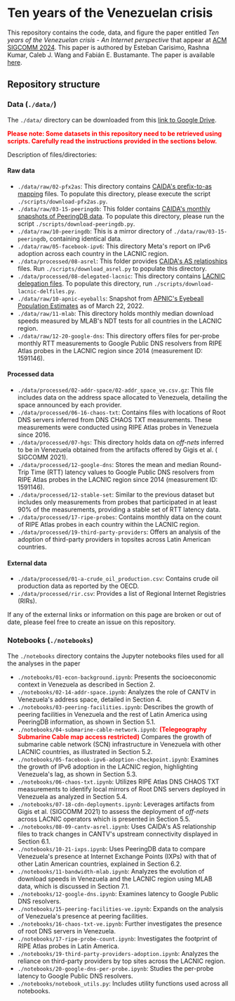 # Ten years of the Venezuelan crisis

This repository contains the code, data, and figure the paper entitled _Ten years of the Venezuelan crisis - An Internet perspective_ that appear at [ACM SIGCOMM 2024](https://conferences.sigcomm.org/sigcomm/2024/). This paper is authored by Esteban Carisimo, Rashna Kumar, Caleb J. Wang and Fabián E. Bustamante. The paper is available [here](https://estcarisimo.github.io/assets/pdf/papers/2024-sigcomm-venezuela.pdf).



## Repository structure

### Data (`./data/`)

The `./data/` directory can be downloaded from this [link to Google Drive](https://drive.google.com/drive/folders/17U65vO1cG6QT-MWw0eovgRVR-J1DUK-P).

<b style="color: red;">Please note: Some datasets in this repository need to be retrieved using scripts. Carefully read the instructions provided in the sections below.</b>

Description of files/directories:

#### Raw data

- `./data/raw/02-pfx2as`: This directory contains [CAIDA's prefix-to-as mapping](https://www.caida.org/catalog/datasets/routeviews-prefix2as/) files. To populate this directory, please execute the script `./scripts/download-pfx2as.py`.
- `./data/raw/03-15-peeringdb`: This folder contains [CAIDA's monthly snapshots of PeeringDB data](https://www.caida.org/catalog/datasets/peeringdb/). To populate this directory, please run the script `./scripts/download-peeringdb.py`.
- `./data/raw/10-peeringdb`: This is a mirror directory of `./data/raw/03-15-peeringdb`, containing identical data.
- `./data/raw/05-facebook-ipv6`: This directory Meta's report on IPv6 adoption across each country in the LACNIC region.
- `./data/processed/08-asrel`: This folder provides [CAIDA's AS relatioships](https://www.caida.org/catalog/datasets/as-relationships/) files. Run `./scripts/download_asrel.py` to populate this directory.
- `./data/processed/08-delegated-lacnic`: This directory contains [LACNIC delegation files](https://ftp.lacnic.net/pub/stats/lacnic/). To populate this directory, run `./scripts/download-lacnic-delfiles.py`.
- `./data/raw/10-apnic-eyeballs`: Snapshot from [APNIC's Eyebeall Population Estimates](https://stats.labs.apnic.net/aspop) as of March 22, 2022.
- `./data/raw/11-mlab`: This directory holds monthly median download speeds measured by MLAB's NDT tests for all countries in the LACNIC region.
- `./data/raw/12-20-google-dns`: This directory offers files for per-probe monthly RTT measurements to Google Public DNS resolvers from RIPE Atlas probes in the LACNIC region since 2014 (measurement ID: 1591146).

#### Processed data

- `./data/processed/02-addr-space/02-addr_space_ve.csv.gz`: This file includes data on the address space allocated to Venezuela, detailing the space announced by each provider.
- `./data/processed/06-16-chaos-txt`: Contains files with locations of Root DNS servers inferred from DNS CHAOS TXT measurements. These measurements were conducted using RIPE Atlas probes in Venezuela since 2016.
- `./data/processed/07-hgs`: This directory holds data on _off-nets_ inferred to be in Venezuela obtained from the artifacts offered by Gigis et al. ( SIGCOMM 2021).
- `./data/processed/12-google-dns`: Stores the mean and median Round-Trip Time (RTT) latency values to Google Public DNS resolvers from RIPE Atlas probes in the LACNIC region since 2014 (measurement ID: 1591146).
- `./data/processed/12-stable-set`: Similar to the previous dataset but includes only measurements from probes that participated in at least 90% of the measurements, providing a stable set of RTT latency data.
- `./data/processed/17-ripe-probes`: Contains monthly data on the count of RIPE Atlas probes in each country within the LACNIC region.
- `./data/processed/19-third-party-providers`: Offers an analysis of the adoption of third-party providers in topsites across Latin American countries.

#### External data

- `./data/processed/01-a-crude_oil_production.csv`: Contains crude oil production data as reported by the OECD.
- `./data/processed/rir.csv`: Provides a list of Regional Internet Registries (RIRs).

If any of the external links or information on this page are broken or out of date, please feel free to create an issue on this repository.

###  Notebooks (`./notebooks`)

The `./notebooks` directory contains the Jupyter notebooks files used for all the analyses in the paper


- `./notebooks/01-econ-background.ipynb`: Presents the socioeconomic context in Venezuela as described in Section 2.
- `./notebooks/02-14-addr-space.ipynb`: Analyzes the role of CANTV in Venezuela's address space, detailed in Section 4.
- `./notebooks/03-peering-facilities.ipynb`: Describes the growth of peering facilities in Venezuela and the rest of Latin America using PeeringDB information, as shown in Section 5.1.
- `./notebooks/04-submarine-cable-network.ipynb`: <b style="color: red;">(Telegeography Submarine Cable map access restricted)</b> Compares the growth of submarine cable network (SCN) infrastructure in Venezuela with other LACNIC countries, as illustrated in Section 5.2.
- `./notebooks/05-facebook-ipv6-adoption-checkpoint.ipynb`: Examines the growth of IPv6 adoption in the LACNIC region, highlighting Venezuela's lag, as shown in Section 5.3.
- `./notebooks/06-chaos-txt.ipynb`: Utilizes RIPE Atlas DNS CHAOS TXT measurements to identify local mirrors of Root DNS servers deployed in Venezuela as analyzed in Section 5.4.
- `./notebooks/07-18-cdn-deployments.ipynb`: Leverages artifacts from Gigis et al. (SIGCOMM 2021) to assess the deployment of _off-nets_ across LACNIC operators which is presented in Section 5.5.
- `./notebooks/08-09-cantv-asrel.ipynb`: Uses CAIDA's AS relationship files to track changes in CANTV's upstream connectivity displayed in Section 6.1.
- `./notebooks/10-21-ixps.ipynb`: Uses PeeringDB data to compare Venezuela's presence at Internet Exchange Points (IXPs) with that of other Latin American countries, explained in Section 6.2.
- `./notebooks/11-bandwidth-mlab.ipynb`: Analyzes the evolution of download speeds in Venezuela and the LACNIC region using MLAB data, which is discussed in Section 7.1.
- `./notebooks/12-google-dns.ipynb`: Examines latency to Google Public DNS resolvers.
- `./notebooks/15-peering-facilities-ve.ipynb`: Expands on the analysis of Venezuela's presence at peering facilities.
- `./notebooks/16-chaos-txt-ve.ipynb`: Further investigates the presence of root DNS servers in Venezuela.
- `./notebooks/17-ripe-probe-count.ipynb`: Investigates the footprint of RIPE Atlas probes in Latin America.
- `./notebooks/19-third-party-providers-adoption.ipynb`: Analyzes the reliance on third-party providers by top sites across the LACNIC region.
- `./notebooks/20-google-dns-per-probe.ipynb`: Studies the per-probe latency to Google Public DNS resolvers.
- `./notebooks/notebook_utils.py`: Includes utility functions used across all notebooks.
